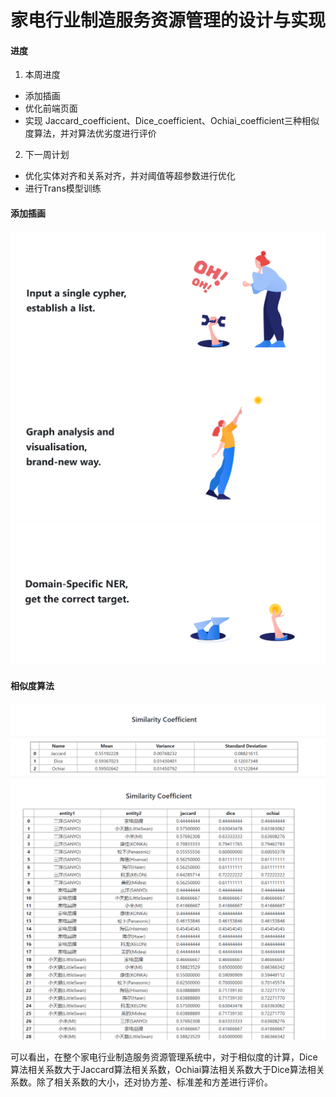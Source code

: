 # 家电行业制造服务资源管理的设计与实现

####  进度

1. 本周进度
- 添加插画
- 优化前端页面
- 实现 Jaccard_coefficient、Dice_coefficient、Ochiai_coefficient三种相似度算法，并对算法优劣度进行评价

2. 下一周计划
- 优化实体对齐和关系对齐，并对阈值等超参数进行优化
- 进行Trans模型训练

#### 添加插画

![](https://github.com/ownia/KGRM/raw/master/logger/img/2020-04-26-112036.png)
![](https://github.com/ownia/KGRM/raw/master/logger/img/2020-04-26-112101.png)
![](https://github.com/ownia/KGRM/raw/master/logger/img/2020-04-26-112117.png)

#### 相似度算法

![](https://github.com/ownia/KGRM/raw/master/logger/img/2020-04-27-155618.png)
![](https://github.com/ownia/KGRM/raw/master/logger/img/2020-04-26-112140.png)

可以看出，在整个家电行业制造服务资源管理系统中，对于相似度的计算，Dice算法相关系数大于Jaccard算法相关系数，Ochiai算法相关系数大于Dice算法相关系数。除了相关系数的大小，还对协方差、标准差和方差进行评价。